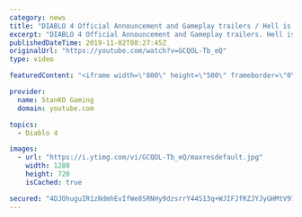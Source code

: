 ```yaml
---
category: news
title: "DIABLO 4 Official Announcement and Gameplay trailers / Hell is Coming"
excerpt: "DIABLO 4 Official Announcement and Gameplay trailers. Hell is Coming my friends. For more game videos and trailers hit that like button, comment,share and ..."
publishedDateTime: 2019-11-02T08:27:45Z
originalUrl: "https://youtube.com/watch?v=GCQOL-Tb_eQ"
type: video

featuredContent: "<iframe width=\"800\" height=\"500\" frameborder=\"0\" src=\"https://www.youtube.com/embed/GCQOL-Tb_eQ\" allow=\"accelerometer; autoplay; encrypted-media; gyroscope; picture-in-picture\" allowfullscreen></iframe>"

provider:
  name: StanKO Gaming
  domain: youtube.com

topics:
  - Diablo 4

images:
  - url: "https://i.ytimg.com/vi/GCQOL-Tb_eQ/maxresdefault.jpg"
    width: 1280
    height: 720
    isCached: true

secured: "4DJOhuguIR1zNdmhEvIfWe8SRNHy9dzsrrY44S13q+WJIFJfRZJYJyGHMtV97Ej7X/HIJLldlbdJ3kjXesTQehxTaBLBMawSl4I85LvN9XSz5ayO9cEL2rbDnlihC8TJvoql0d172c0h7seWA+UZAGrcMKU4q9ZCr0A57RsmaGxY0ER9ANdfSKyBnRT2xgajZZEjhBWDTCZ8MVlPWGJi/QWD4IKdXxBdHSp7EjADRh1fn7PucUYcsW4Lbqmmu5ZRsZxlSd9v3uRKXmpFaiwInZOD355TsAQdZSCOxEYSxEFWzfTvD8fQ9/SmNh6KrJZBZw5v0DitB+q1EPbPqaDzA0Y7mu4X02XobDBlDhtyl4x3WRRTzyF7d+Pa2ZCz7F7UpCuCkBCmPG6PFBfk02G8xGTyTxJhA2oeKU8Ogy7TsQaU4HxQA1fhSKlR/iW3FHw3;1NQfbcBK0YKPLjYfeJPl7Q=="
---
```


